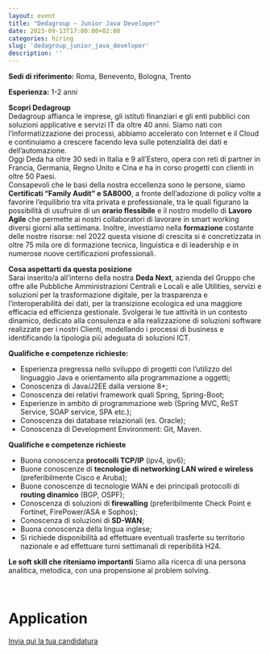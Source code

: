 ```yaml
---
layout: event
title: "Dedagroup – Junior Java Developer"
date: 2023-09-13T17:00:00+02:00
categories: hiring
slug: 'dedagroup_junior_java_developer'
description: ''
---
```


**Sedi di riferimento:** Roma, Benevento, Bologna, Trento  
  
**Esperienza:** 1-2 anni  

**Scopri Dedagroup**  
Dedagroup affianca le imprese, gli istituti finanziari e gli enti pubblici con soluzioni applicative e servizi IT da oltre 40 anni. Siamo nati con l’informatizzazione dei processi, abbiamo accelerato con Internet e il Cloud e continuiamo a crescere facendo leva sulle potenzialità dei dati e dell’automazione.  
Oggi Deda ha oltre 30 sedi in Italia e 9 all’Estero, opera con reti di partner in Francia, Germania, Regno Unito e Cina e ha in corso progetti con clienti in oltre 50 Paesi.  
Consapevoli che le basi della nostra eccellenza sono le persone, siamo **Certificati “Family Audit” e SA8000**, a fronte dell’adozione di policy volte a favorire l’equilibrio tra vita privata e professionale, tra le quali figurano la possibilità di usufruire di un **orario flessibile** e il nostro modello di **Lavoro Agile** che permette ai nostri collaboratori di lavorare in smart working diversi giorni alla settimana. Inoltre, investiamo nella **formazione** costante delle nostre risorse: nel 2022 questa visione di crescita si è concretizzata in oltre 75 mila ore di formazione tecnica, linguistica e di leadership e in numerose nuove certificazioni professionali.  
  
**Cosa aspettarti da questa posizione**  
Sarai inserito/a all’interno della nostra **Deda Next**, azienda del Gruppo che offre alle Pubbliche Amministrazioni Centrali e Locali e alle Utilities, servizi e soluzioni per la trasformazione digitale, per la trasparenza e l’interoperabilità dei dati, per la transizione ecologica ed una maggiore efficacia ed efficienza gestionale. Svolgerai le tue attività in un contesto dinamico, dedicato alla consulenza e alla realizzazione di soluzioni software realizzate per i nostri Clienti, modellando i processi di business e identificando la tipologia più adeguata di soluzioni ICT.
  
**Qualifiche e competenze richieste:**
* Esperienza pregressa nello sviluppo di progetti con l’utilizzo del linguaggio Java e orientamento alla programmazione a oggetti;
* Conoscenza di Java/J2EE dalla versione 8+;
* Conoscenza dei relativi framework quali Spring, Spring-Boot;
* Esperienze in ambito di programmazione web (Spring MVC, ReST Service, SOAP service, SPA etc.);
* Conoscenza dei database relazionali (es. Oracle);
* Conoscenza di Development Environment: Git, Maven.
  
**Qualifiche e competenze richieste**  
* Buona conoscenza **protocolli TCP/IP** (ipv4, ipv6);
* Buone conoscenze di **tecnologie di networking LAN wired e wireless** (preferibilmente Cisco e Aruba);
* Buone conoscenze di tecnologie WAN e dei principali protocolli di **routing dinamico** (BGP, OSPF);
* Conoscenza di soluzioni di **firewalling** (preferibilmente Check Point e Fortinet, FirePower/ASA e Sophos);
* Conoscenza di soluzioni di **SD-WAN**;
* Buona conoscenza della lingua inglese;
* Si richiede disponibilità ad effettuare eventuali trasferte su territorio nazionale e ad effettuare turni settimanali di reperibilità H24.
  
**Le soft skill che riteniamo importanti**
Siamo alla ricerca di una persona analitica, metodica, con una propensione al problem solving.  
  
<br>

# Application

[Invia qui la tua candidatura](https://joblink.allibo.com/ats3/job-offer.aspx?DM=2090&SG=6&FT=1576&ID=47613&LN=IT)
